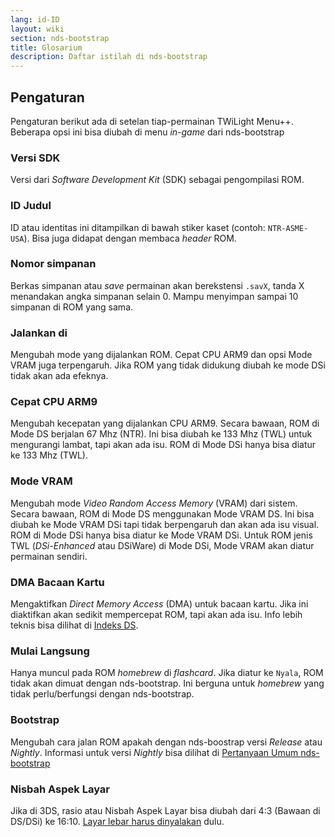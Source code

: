 ```yaml
---
lang: id-ID
layout: wiki
section: nds-bootstrap
title: Glosarium
description: Daftar istilah di nds-bootstrap
---
```


## Pengaturan
Pengaturan berikut ada di setelan tiap-permainan TWiLight Menu++. Beberapa opsi ini bisa diubah di menu *in-game* dari nds-bootstrap

### Versi SDK
Versi dari *Software Development Kit* (SDK) sebagai pengompilasi ROM.

### ID Judul
ID atau identitas ini ditampilkan di bawah stiker kaset (contoh: `NTR-ASME-USA`). Bisa juga didapat dengan membaca *header* ROM.

### Nomor simpanan
Berkas simpanan atau *save* permainan akan berekstensi `.savX`, tanda X menandakan angka simpanan selain 0. Mampu menyimpan sampai 10 simpanan di ROM yang sama.

### Jalankan di
Mengubah mode yang dijalankan ROM. Cepat CPU ARM9 dan opsi Mode VRAM juga terpengaruh. Jika ROM yang tidak didukung diubah ke mode DSi tidak akan ada efeknya.

### Cepat CPU ARM9
Mengubah kecepatan yang dijalankan CPU ARM9. Secara bawaan, ROM di Mode DS berjalan 67 Mhz (NTR). Ini bisa diubah ke 133 Mhz (TWL) untuk mengurangi lambat, tapi akan ada isu. ROM di Mode DSi hanya bisa diatur ke 133 Mhz (TWL).

### Mode VRAM
Mengubah mode *Video Random Access Memory* (VRAM) dari sistem. Secara bawaan, ROM di Mode DS menggunakan Mode VRAM DS. Ini bisa diubah ke Mode VRAM DSi tapi tidak berpengaruh dan akan ada isu visual. ROM di Mode DSi hanya bisa diatur ke Mode VRAM DSi. Untuk ROM jenis TWL (*DSi-Enhanced* atau DSiWare) di Mode DSi, Mode VRAM akan diatur permainan sendiri.

### DMA Bacaan Kartu
Mengaktifkan *Direct Memory Access* (DMA) untuk bacaan kartu. Jika ini diaktifkan akan sedikit mempercepat ROM, tapi akan ada isu. Info lebih teknis bisa dilihat di [Indeks DS](https://wiki.ds-homebrew.com/id-ID/ds-index/retail-roms#card-read-dma).

### Mulai Langsung
Hanya muncul pada ROM *homebrew* di *flashcard*. Jika diatur ke `Nyala`, ROM tidak akan dimuat dengan nds-bootstrap. Ini berguna untuk *homebrew* yang tidak perlu/berfungsi dengan nds-bootstrap.

### Bootstrap
Mengubah cara jalan ROM apakah dengan nds-boostrap versi *Release* atau *Nightly*. Informasi untuk versi *Nightly* bisa dilihat di [Pertanyaan Umum nds-bootstrap](https://wiki.ds-homebrew.com/id-ID/nds-bootstrap/faq?faq=what-is-a-nightly-and-where-do-i-get-it)

### Nisbah Aspek Layar
Jika di 3DS, rasio atau Nisbah Aspek Layar bisa diubah dari 4:3 (Bawaan di DS/DSi) ke 16:10. [Layar lebar harus dinyalakan](https://wiki.ds-homebrew.com/id-ID/twilightmenu/playing-in-widescreen) dulu.
